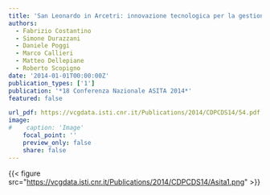 ```yaml
---
title: 'San Leonardo in Arcetri: innovazione tecnologica per la gestione integrata dei beni culturali'
authors:
  - Fabrizio Costantino
  - Simone Durazzani
  - Daniele Poggi
  - Marco Callieri
  - Matteo Dellepiane
  - Roberto Scopigno
date: '2014-01-01T00:00:00Z'
publication_types: ['1']
publication: '*18 Conferenza Nazionale ASITA 2014*'
featured: false

url_pdf: https://vcgdata.isti.cnr.it/Publications/2014/CDPCDS14/54.pdf
image:
#    caption: 'Image'
    focal_point: ''
    preview_only: false
    share: false
---
```

{{< figure src="https://vcgdata.isti.cnr.it/Publications/2014/CDPCDS14/Asita1.png" >}}
